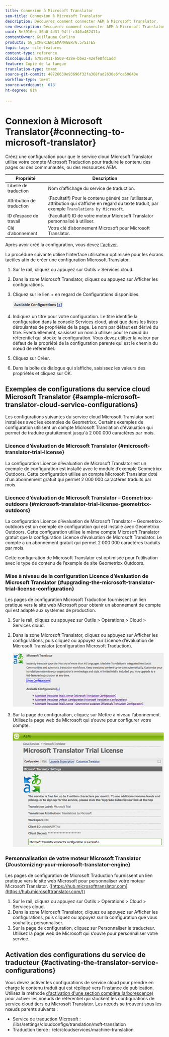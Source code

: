 ```yaml
---
title: Connexion à Microsoft Translator
seo-title: Connexion à Microsoft Translator
description: Découvrez comment connecter AEM à Microsoft Translator.
seo-description: Découvrez comment connecter AEM à Microsoft Translator.
uuid: 5e3916ec-36a0-4d31-94ff-c340a462411a
contentOwner: Guillaume Carlino
products: SG_EXPERIENCEMANAGER/6.5/SITES
topic-tags: site-features
content-type: reference
discoiquuid: a7958411-b509-428e-bbe2-42efe8fd1add
feature: Copie de la langue
translation-type: tm+mt
source-git-commit: 48726639e93696f32fa368fad2630e6fca50640e
workflow-type: tm+mt
source-wordcount: '618'
ht-degree: 81%

---
```



# Connexion à Microsoft Translator{#connecting-to-microsoft-translator}

Créez une configuration pour que le service cloud Microsoft Translator utilise votre compte Microsoft Traduction pour traduire le contenu des pages ou des communautés, ou des ressources AEM.

| Propriété | Description |
|---|---|
| Libellé de traduction | Nom d’affichage du service de traduction. |
| Attribution de traduction | (Facultatif) Pour le contenu généré par l’utilisateur, attribution qui s’affiche en regard du texte traduit, par exemple `Translations by Microsoft`. |
| ID d’espace de travail | (Facultatif) ID de votre moteur Microsoft Translator personnalisé à utiliser. |
| Clé d’abonnement | Votre clé d’abonnement Microsoft pour Microsoft Translator. |

Après avoir créé la configuration, vous devez [l&#39;activer](/help/sites-administering/tc-msconf.md#activating-the-translator-service-configurations).

La procédure suivante utilise l’interface utilisateur optimisée pour les écrans tactiles afin de créer une configuration Microsoft Translator.

1. Sur le rail, cliquez ou appuyez sur Outils > Services cloud.
1. Dans la zone Microsoft Translator, cliquez ou appuyez sur Afficher les configurations.
1. Cliquez sur le lien + en regard de Configurations disponibles.

   ![chlimage_1-382](assets/chlimage_1-382.png)

1. Indiquez un titre pour votre configuration. Le titre identifie la configuration dans la console Services cloud, ainsi que dans les listes déroulantes de propriétés de la page. Le nom par défaut est dérivé du titre. Éventuellement, saisissez un nom à utiliser pour le nœud du référentiel qui stocke la configuration. Vous devez utiliser la valeur par défaut de la propriété de la configuration parente qui est le chemin du nœud de référentiel.
1. Cliquez sur Créer.
1. Dans la boîte de dialogue qui s’affiche, saisissez les valeurs des propriétés et cliquez sur OK.

## Exemples de configurations du service cloud Microsoft Translator {#sample-microsoft-translator-cloud-service-configurations}

Les configurations suivantes du service cloud Microsoft Translator sont installées avec les exemples de Geometrixx. Certains exemples de configuration utilisent un compte Microsoft Translation d&#39;évaluation qui permet de traduire gratuitement jusqu&#39;à 2 000 000 caractères par mois.

### Licence d’évaluation de Microsoft Translator {#microsoft-translator-trial-license}

La configuration Licence d’évaluation de Microsoft Translator est un exemple de configuration est installé avec le module d’exemple Geometrixx Outdoors. Cette configuration utilise un compte Microsoft Translator doté d&#39;un abonnement gratuit qui permet 2 000 000 caractères traduits par mois.

### Licence d’évaluation de Microsoft Translator – Geometrixx-outdoors {#microsoft-translator-trial-license-geometrixx-outdoors}

La configuration Licence d’évaluation de Microsoft Translator – Geometrixx-outdoors est un exemple de configuration qui est installé avec Geometrixx Outdoors. Cette configuration utilise le même compte Microsoft Translator gratuit que la configuration Licence d’évaluation de Microsoft Translator. Le compte a un abonnement gratuit qui permet 2 000 000 caractères traduits par mois.

Cette configuration de Microsoft Translator est optimisée pour l’utilisation avec le type de contenu de l’exemple de site Geometrixx Outdoors.

### Mise à niveau de la configuration Licence d’évaluation de Microsoft Translator  {#upgrading-the-microsoft-translator-trial-license-configuration}

Les pages de configuration Microsoft Traduction fournissent un lien pratique vers le site web Microsoft pour obtenir un abonnement de compte qui est adapté aux systèmes de production.

1. Sur le rail, cliquez ou appuyez sur Outils > Opérations > Cloud > Services cloud.
1. Dans la zone Microsoft Translator, cliquez ou appuyez sur Afficher les configurations, puis cliquez ou appuyez sur Licence d’évaluation de Microsoft Translator (configuration Microsoft Traduction).

   ![chlimage_1-383](assets/chlimage_1-383.png)

1. Sur la page de configuration, cliquez sur Mettre à niveau l’abonnement. Utilisez la page web de Microsoft qui s’ouvre pour configurer votre compte.

   ![chlimage_1-384](assets/chlimage_1-384.png)

### Personnalisation de votre moteur Microsoft Translator {#customizing-your-microsoft-translator-engine}

Les pages de configuration de Microsoft Traduction fournissent un lien pratique vers le site web Microsoft pour personnaliser votre moteur Microsoft Translator. ([https://hub.microsofttranslator.com](https://hub.microsofttranslator.com/))

1. Sur le rail, cliquez ou appuyez sur Outils > Opérations > Cloud > Services cloud.
1. Dans la zone Microsoft Translator, cliquez ou appuyez sur Afficher les configurations, puis cliquez ou appuyez sur la configuration que vous souhaitez personnaliser.
1. Sur la page de configuration, cliquez sur Personnaliser le traducteur. Utilisez la page web de Microsoft qui s’ouvre pour personnaliser votre service.

## Activation des configurations du service de traducteur  {#activating-the-translator-service-configurations}

Vous devez activer les configurations de service cloud pour prendre en charge le contenu traduit qui est répliqué vers l’instance de publication. Utilisez la méthode [d&#39;activation d&#39;une section complète (arborescence)](/help/sites-authoring/publishing-pages.md#publishing-and-unpublishing-a-tree) pour activer les noeuds de référentiel qui stockent les configurations de service cloud tiers ou Microsoft Translator. Les nœuds se trouvent sous les nœuds parents suivants :

* Service de traduction Microsoft : /libs/settings/cloudconfigs/translation/msft-translation
* Traduction tierce : /etc/cloudservices/machine-translation

